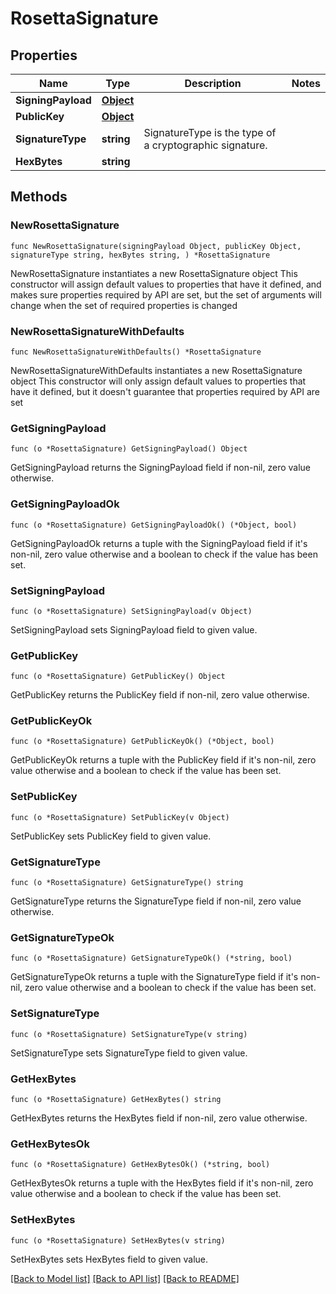 # RosettaSignature

## Properties

Name | Type | Description | Notes
------------ | ------------- | ------------- | -------------
**SigningPayload** | [**Object**](Object.md) |  | 
**PublicKey** | [**Object**](Object.md) |  | 
**SignatureType** | **string** | SignatureType is the type of a cryptographic signature. | 
**HexBytes** | **string** |  | 

## Methods

### NewRosettaSignature

`func NewRosettaSignature(signingPayload Object, publicKey Object, signatureType string, hexBytes string, ) *RosettaSignature`

NewRosettaSignature instantiates a new RosettaSignature object
This constructor will assign default values to properties that have it defined,
and makes sure properties required by API are set, but the set of arguments
will change when the set of required properties is changed

### NewRosettaSignatureWithDefaults

`func NewRosettaSignatureWithDefaults() *RosettaSignature`

NewRosettaSignatureWithDefaults instantiates a new RosettaSignature object
This constructor will only assign default values to properties that have it defined,
but it doesn't guarantee that properties required by API are set

### GetSigningPayload

`func (o *RosettaSignature) GetSigningPayload() Object`

GetSigningPayload returns the SigningPayload field if non-nil, zero value otherwise.

### GetSigningPayloadOk

`func (o *RosettaSignature) GetSigningPayloadOk() (*Object, bool)`

GetSigningPayloadOk returns a tuple with the SigningPayload field if it's non-nil, zero value otherwise
and a boolean to check if the value has been set.

### SetSigningPayload

`func (o *RosettaSignature) SetSigningPayload(v Object)`

SetSigningPayload sets SigningPayload field to given value.


### GetPublicKey

`func (o *RosettaSignature) GetPublicKey() Object`

GetPublicKey returns the PublicKey field if non-nil, zero value otherwise.

### GetPublicKeyOk

`func (o *RosettaSignature) GetPublicKeyOk() (*Object, bool)`

GetPublicKeyOk returns a tuple with the PublicKey field if it's non-nil, zero value otherwise
and a boolean to check if the value has been set.

### SetPublicKey

`func (o *RosettaSignature) SetPublicKey(v Object)`

SetPublicKey sets PublicKey field to given value.


### GetSignatureType

`func (o *RosettaSignature) GetSignatureType() string`

GetSignatureType returns the SignatureType field if non-nil, zero value otherwise.

### GetSignatureTypeOk

`func (o *RosettaSignature) GetSignatureTypeOk() (*string, bool)`

GetSignatureTypeOk returns a tuple with the SignatureType field if it's non-nil, zero value otherwise
and a boolean to check if the value has been set.

### SetSignatureType

`func (o *RosettaSignature) SetSignatureType(v string)`

SetSignatureType sets SignatureType field to given value.


### GetHexBytes

`func (o *RosettaSignature) GetHexBytes() string`

GetHexBytes returns the HexBytes field if non-nil, zero value otherwise.

### GetHexBytesOk

`func (o *RosettaSignature) GetHexBytesOk() (*string, bool)`

GetHexBytesOk returns a tuple with the HexBytes field if it's non-nil, zero value otherwise
and a boolean to check if the value has been set.

### SetHexBytes

`func (o *RosettaSignature) SetHexBytes(v string)`

SetHexBytes sets HexBytes field to given value.



[[Back to Model list]](../README.md#documentation-for-models) [[Back to API list]](../README.md#documentation-for-api-endpoints) [[Back to README]](../README.md)


